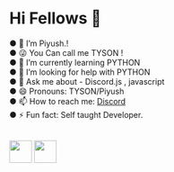 <h1> Hi Fellows 👋 </h1>
● 🔭 I’m Piyush.!<br>
● 😜 You Can call me TYSON !<br>
● 🌱 I’m currently learning PYTHON<br>
● 🤔 I’m looking for help with PYTHON<br>
● 💬 Ask me about - Discord.js , javascript<br>
● 😄 Pronouns: TYSON/Piyush <br>
● 📫 How to reach me: <a href="https://discord.gg/vEsP8vz2DR">Discord</a> <br>
● ⚡ Fun fact: Self taught Developer.<br>
<br>
<p><img src="https://i.imgur.com/wSTFkRM.png" width="40" height="40">    <img src="https://www.freepnglogos.com/uploads/javascript-png/javascript-vector-logo-yellow-png-transparent-javascript-vector-12.png" width="40" height="40"></p>


